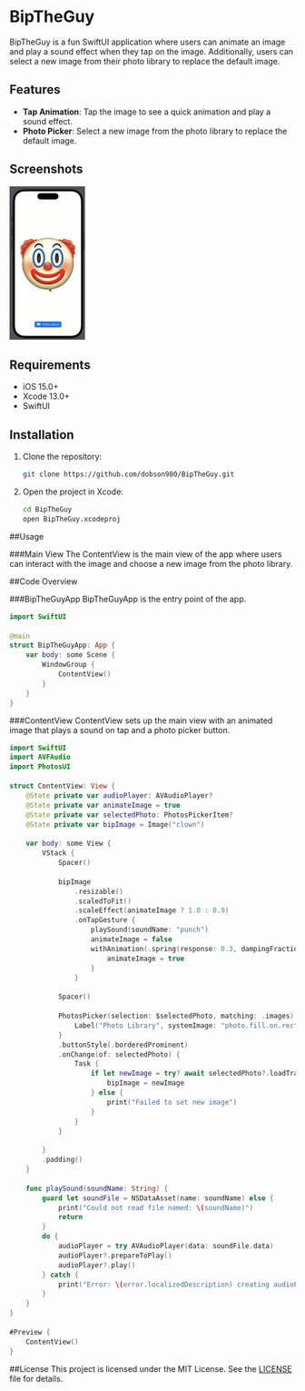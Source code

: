 # BipTheGuy

BipTheGuy is a fun SwiftUI application where users can animate an image and play a sound effect when they tap on the image. Additionally, users can select a new image from their photo library to replace the default image.

## Features

- **Tap Animation**: Tap the image to see a quick animation and play a sound effect.
- **Photo Picker**: Select a new image from the photo library to replace the default image.

## Screenshots

![BipTheGuy](screenshots/demo.gif)

## Requirements

- iOS 15.0+
- Xcode 13.0+
- SwiftUI

## Installation

1. Clone the repository:
   ```bash
   git clone https://github.com/dobson980/BipTheGuy.git
   ```

2. Open the project in Xcode:
   ```bash
   cd BipTheGuy
   open BipTheGuy.xcodeproj
   ```

##Usage

###Main View
The ContentView is the main view of the app where users can interact with the image and choose a new image from the photo library.

##Code Overview

###BipTheGuyApp
BipTheGuyApp is the entry point of the app.

```Swift
import SwiftUI

@main
struct BipTheGuyApp: App {
    var body: some Scene {
        WindowGroup {
            ContentView()
        }
    }
}
```

###ContentView
ContentView sets up the main view with an animated image that plays a sound on tap and a photo picker button.
```Swift
import SwiftUI
import AVFAudio
import PhotosUI

struct ContentView: View {
    @State private var audioPlayer: AVAudioPlayer?
    @State private var animateImage = true
    @State private var selectedPhoto: PhotosPickerItem?
    @State private var bipImage = Image("clown")
    
    var body: some View {
        VStack {
            Spacer()
            
            bipImage
                .resizable()
                .scaledToFit()
                .scaleEffect(animateImage ? 1.0 : 0.9)
                .onTapGesture {
                    playSound(soundName: "punch")
                    animateImage = false
                    withAnimation(.spring(response: 0.3, dampingFraction: 0.3)) {
                        animateImage = true
                    }
                }
            
            Spacer()
            
            PhotosPicker(selection: $selectedPhoto, matching: .images) {
                Label("Photo Library", systemImage: "photo.fill.on.rectangle.fill")
            }
            .buttonStyle(.borderedProminent)
            .onChange(of: selectedPhoto) {
                Task {
                    if let newImage = try? await selectedPhoto?.loadTransferable(type: Image.self) {
                        bipImage = newImage
                    } else {
                        print("Failed to set new image")
                    }
                }
            }

        }
        .padding()
    }
    
    func playSound(soundName: String) {
        guard let soundFile = NSDataAsset(name: soundName) else {
            print("Could not read file named: \(soundName)")
            return
        }
        do {
            audioPlayer = try AVAudioPlayer(data: soundFile.data)
            audioPlayer?.prepareToPlay()
            audioPlayer?.play()
        } catch {
            print("Error: \(error.localizedDescription) creating audioPlayer")
        }
    }
}

#Preview {
    ContentView()
}
```

##License
This project is licensed under the MIT License. See the [LICENSE](LICENSE) file for details.

